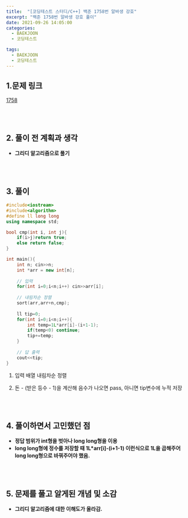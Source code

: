 ```yaml
---
title:  "[코딩테스트 스터디/C++] 백준 1758번 알바생 강호"
excerpt: "백준 1758번 알바생 강호 풀이"
date: 2021-09-26 14:05:00
categories:
  - BAEKJOON
  - 코딩테스트

tags:
  - BAEKJOON
  - 코딩테스트
---
```


## 1.문제 링크

[1758](https://www.acmicpc.net/problem/1758)

<br>
<br>

## 2. 풀이 전 계획과 생각

- **그리디 알고리즘으로 풀기**


<br>
<br>

## 3. 풀이

```cpp
#include<iostream>
#include<algorithm>
#define ll long long
using namespace std;

bool cmp(int i, int j){
    if(i>j)return true;
    else return false;
}

int main(){
    int n; cin>>n;
    int *arr = new int[n];
    
    // 입력
    for(int i=0;i<n;i++) cin>>arr[i];
    
    // 내림차순 정렬
    sort(arr,arr+n,cmp);
    
    ll tip=0;
    for(int i=0;i<n;i++){
        int temp=1L*arr[i]-(i+1-1);
        if(temp<0) continue;
        tip+=temp;
    }
    
    // 답 출력
    cout<<tip;
}
```

1. 입력 배열 내림차순 정렬

2. 돈 - (받은 등수 - 1)을 계산해 음수가 나오면 pass, 아니면 tip변수에 누적 저장


<br>
<br>

## 4. 풀이하면서 고민했던 점

- **정답 범위가 int형을 벗아나 long long형을 이용**
- **long long형에 정수를 저장할 때 1L*arr[i]-(i+1-1) 이런식으로 1L을 곱해주어 long long형으로 바꿔주어야 했음.**

<br>
<br>

## 5. 문제를 풀고 알게된 개념 및 소감

- **그리디 알고리즘에 대한 이해도가 올라감.**
